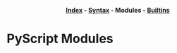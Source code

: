 <p align="center">
    <b>
        <a href="../index.md">Index</a> -
        <a href="../syntax/index.md">Syntax</a> -
        Modules -
        <a href="../builtins/index.md">Builtins</a>
    </b>
</p>

# PyScript Modules